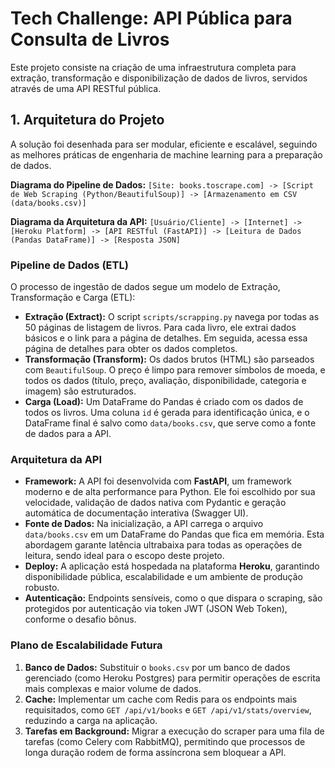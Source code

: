 # Tech Challenge: API Pública para Consulta de Livros

Este projeto consiste na criação de uma infraestrutura completa para extração, transformação e disponibilização de dados de livros, servidos através de uma API RESTful pública.

## 1. Arquitetura do Projeto

A solução foi desenhada para ser modular, eficiente e escalável, seguindo as melhores práticas de engenharia de machine learning para a preparação de dados.

**Diagrama do Pipeline de Dados:**
`[Site: books.toscrape.com] -> [Script de Web Scraping (Python/BeautifulSoup)] -> [Armazenamento em CSV (data/books.csv)]`

**Diagrama da Arquitetura da API:**
`[Usuário/Cliente] -> [Internet] -> [Heroku Platform] -> [API RESTful (FastAPI)] -> [Leitura de Dados (Pandas DataFrame)] -> [Resposta JSON]`

### Pipeline de Dados (ETL)

O processo de ingestão de dados segue um modelo de Extração, Transformação e Carga (ETL):

* **Extração (Extract):** O script `scripts/scrapping.py` navega por todas as 50 páginas de listagem de livros. Para cada livro, ele extrai dados básicos e o link para a página de detalhes. Em seguida, acessa essa página de detalhes para obter os dados completos.
* **Transformação (Transform):** Os dados brutos (HTML) são parseados com `BeautifulSoup`. O preço é limpo para remover símbolos de moeda, e todos os dados (título, preço, avaliação, disponibilidade, categoria e imagem) são estruturados.
* **Carga (Load):** Um DataFrame do Pandas é criado com os dados de todos os livros. Uma coluna `id` é gerada para identificação única, e o DataFrame final é salvo como `data/books.csv`, que serve como a fonte de dados para a API.

### Arquitetura da API

* **Framework:** A API foi desenvolvida com **FastAPI**, um framework moderno e de alta performance para Python. Ele foi escolhido por sua velocidade, validação de dados nativa com Pydantic e geração automática de documentação interativa (Swagger UI).
* **Fonte de Dados:** Na inicialização, a API carrega o arquivo `data/books.csv` em um DataFrame do Pandas que fica em memória. Esta abordagem garante latência ultrabaixa para todas as operações de leitura, sendo ideal para o escopo deste projeto.
* **Deploy:** A aplicação está hospedada na plataforma **Heroku**, garantindo disponibilidade pública, escalabilidade e um ambiente de produção robusto.
* **Autenticação:** Endpoints sensíveis, como o que dispara o scraping, são protegidos por autenticação via token JWT (JSON Web Token), conforme o desafio bônus.

### Plano de Escalabilidade Futura

1.  **Banco de Dados:** Substituir o `books.csv` por um banco de dados gerenciado (como Heroku Postgres) para permitir operações de escrita mais complexas e maior volume de dados.
2.  **Cache:** Implementar um cache com Redis para os endpoints mais requisitados, como `GET /api/v1/books` e `GET /api/v1/stats/overview`, reduzindo a carga na aplicação.
3.  **Tarefas em Background:** Migrar a execução do scraper para uma fila de tarefas (como Celery com RabbitMQ), permitindo que processos de longa duração rodem de forma assíncrona sem bloquear a API.